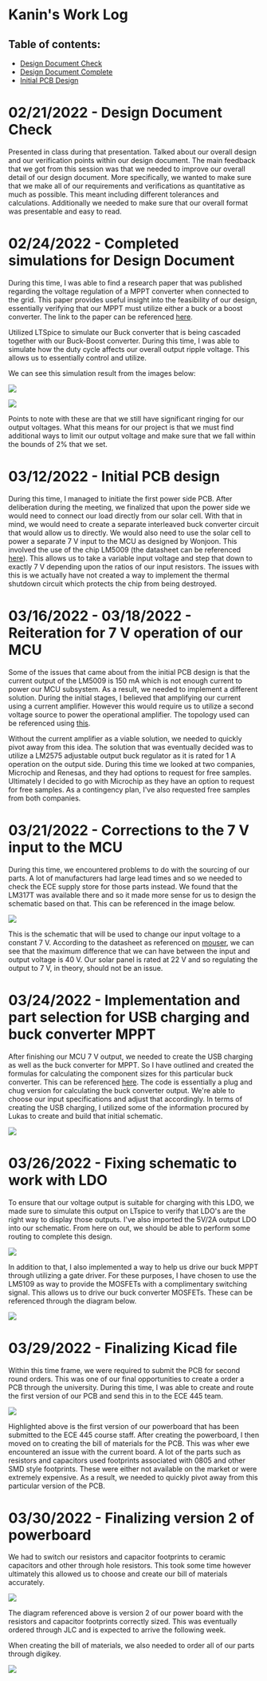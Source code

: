 # Kanin's Work Log

## Table of contents:
- [Design Document Check](#designdoccheck)
- [Design Document Complete](#designdocfull)
- [Initial PCB Design](#initialPCB)

# 02/21/2022 - Design Document Check <a name="designdoccheck"></a>

Presented in class during that presentation. Talked about our overall design and our verification points within our design document. The main feedback that we got from this session was that we needed to improve our overall detail of our design document. More specifically, we wanted to make sure that we make all of our requirements and verifications as quantitative as much as possible. This meant including different tolerances and calculations. Additionally we needed to make sure that our overall format was presentable and easy to read.

# 02/24/2022 - Completed simulations for Design Document<a name="designdocfull"></a>

During this time, I was able to find a research paper that was published regarding the voltage regulation of a MPPT converter when connected to the grid. This paper provides useful insight into the feasibility of our design, essentially verifying that our MPPT must utilize either a buck or a boost converter. The link to the paper can be referenced [here](https://www.sciencedirect.com/science/article/pii/S0378779618304085?via%3Dihub).

Utilized LTSpice to simulate our Buck converter that is being cascaded together with our Buck-Boost converter. During this time, I was able to simulate how the duty cycle affects our overall output ripple voltage. This allows us to essentially control and utilize. 

We can see this simulation result from the images below:

![](../../Simulation/output-buck-mppt-buck-boost.png)

![](../../Simulation/output-zener-diode-voltage-regulator.png)

Points to note with these are that we still have significant ringing for our output voltages. What this means for our project is that we must find additional ways to limit our output voltage and make sure that we fall within the bounds of 2% that we set.

# 03/12/2022 - Initial PCB design<a name="initialPCB"></a>

During this time, I managed to initiate the first power side PCB. After deliberation during the meeting, we finalized that upon the power side we would need to connect our load directly from our solar cell. With that in mind, we would need to create a separate interleaved buck converter circuit that would allow us to directly. We would also need to use the solar cell to power a separate 7 V input to the MCU as designed by Wonjoon. This involved the use of the chip LM5009 (the datasheet can be referenced [here](../../Resources/LM5009_datasheet.pdf)). This allows us to take a variable input voltage and step that down to exactly 7 V depending upon the ratios of our input resistors. The issues with this is we actually have not created a way to implement the thermal shutdown circuit which protects the chip from being destroyed.

# 03/16/2022 - 03/18/2022 - Reiteration for 7 V operation of our MCU

Some of the issues that came about from the initial PCB design is that the current output of the LM5009 is 150 mA which is not enough current to power our MCU subsystem. As a result, we needed to implement a different solution. During the initial stages, I believed that amplifying our current using a current amplifier. However this would require us to utilize a second voltage source to power the operational amplifier. The topology used can be referenced using [this](https://electronics.stackexchange.com/questions/228148/how-to-design-current-amplifier-circuit-to-amplify-the-signal-current-to-1a).

Without the current amplifier as a viable solution, we needed to quickly pivot away from this idea. The solution that was eventually decided was to utilize a LM2575 adjustable output buck regulator as it is rated for 1 A operation on the output side. During this time we looked at two companies, Microchip and Renesas, and they had options to request for free samples. Ultimately I decided to go with Microchip as they have an option to request for free samples. As a contingency plan, I've also requested free samples from both companies.

# 03/21/2022 - Corrections to the 7 V input to the MCU

During this time, we encountered problems to do with the sourcing of our parts. A lot of manufacturers had large lead times and so we needed to check the ECE supply store for those parts instead. We found that the LM317T was available there and so it made more sense for us to design the schematic based on that. This can be referenced in the image below.

![](MCU_INPUT_7V.jpg)

This is the schematic that will be used to change our input voltage to a constant 7 V. According to the datasheet as referenced on [mouser](https://www.mouser.com/datasheet/2/389/cd00000455-1795522.pdf), we can see that the maximum difference that we can have between the input and output voltage is 40 V. Our solar panel is rated at 22 V and so regulating the output to 7 V, in theory, should not be an issue.

# 03/24/2022 - Implementation and part selection for USB charging and buck converter MPPT

After finishing our MCU 7 V output, we needed to create the USB charging as well as the buck converter for MPPT. So I have outlined and created the formulas for calculating the component sizes for this particular buck converter. This can be referenced [here](https://colab.research.google.com/drive/1b9fjIzCAx_Giu6asjYqOtdzP055kivm0?usp=sharing). The code is essentially a plug and chug version for calculating the buck converter output. We're able to choose our input specifications and adjust that accordingly. In terms of creating the USB charging, I utilized some of the information procured by Lukas to create and build that initial schematic.

![](BUCK_%26_USB_MODULE.jpg)

# 03/26/2022 - Fixing schematic to work with LDO

To ensure that our voltage output is suitable for charging with this LDO, we made sure to simulate this output on LTspice to verify that LDO's are the right way to display those outputs. I've also imported the 5V/2A output LDO into our schematic. From here on out, we should be able to perform some routing to complete this design.

![](BUCK-LDO-USBCHARGER-SIM.jpg)

In addition to that, I also implemented a way to help us drive our buck MPPT through utilizing a gate driver. For these purposes, I have chosen to use the LM5109 as way to provide the MOSFETs with a complimentary switching signal. This allows us to drive our buck converter MOSFETs. These can be referenced through the diagram below.

![](INITIAL_GATE_DRIVERS.jpg)

# 03/29/2022 - Finalizing Kicad file

Within this time frame, we were required to submit the PCB for second round orders. This was one of our final opportunities to create a order a PCB through the university. During this time, I was able to create and route the first version of our PCB and send this in to the ECE 445 team.

![](Powerboard_v1.png)

Highlighted above is the first version of our powerboard that has been submitted to the ECE 445 course staff. After creating the powerboard, I then moved on to creating the bill of materials for the PCB. This was wher ewe encountered an issue with the current board. A lot of the parts such as resistors and capacitors used footprints associated with 0805 and other SMD style footprints. These were either not available on the market or were extremely expensive. As a result, we needed to quickly pivot away from this particular version of the PCB.

# 03/30/2022 - Finalizing version 2 of powerboard

We had to switch our resistors and capacitor footprints to ceramic capacitors and other through hole resistors. This took some time however ultimately this allowed us to choose and create our bill of materials accurately.

![](Powerboard_v2.jpg)

The diagram referenced above is version 2 of our power board with the resistors and capacitor footprints correctly sized. This was eventually ordered through JLC and is expected to arrive the following week.

When creating the bill of materials, we also needed to order all of our parts through digikey.

![](version2_BOM.jpg)